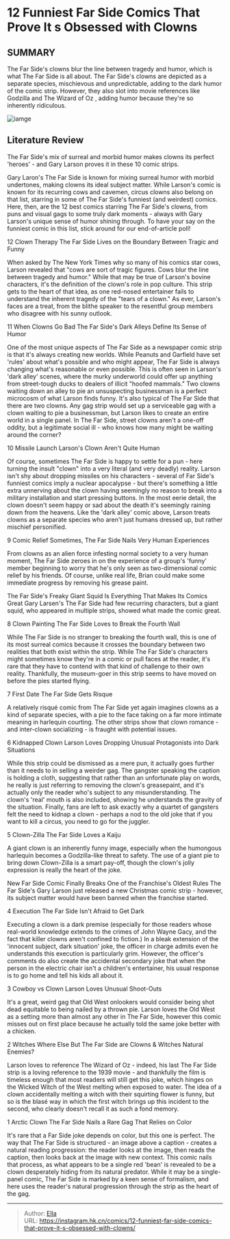 # 12 Funniest Far Side Comics That Prove It s Obsessed with Clowns


## SUMMARY 


 The Far Side&#39;s clowns blur the line between tragedy and humor, which is what 
The Far Side 
is all about. 
 The Far Side&#39;s clowns are depicted as a separate species, mischievous and unpredictable, adding to the dark humor of the comic strip. 
 However, they also slot into movie references like 
Godzilla 
and 
The Wizard of Oz
, adding humor because they&#39;re so inherently ridiculous. 

![iamge](https://static1.srcdn.com/wordpress/wp-content/uploads/2024/01/gary-larson-s-the-far-side-clowns.jpg)

## Literature Review

The Far Side&#39;s mix of surreal and morbid humor makes clowns its perfect &#39;heroes&#39; - and Gary Larson proves it in these 10 comic strips.




Gary Laron&#39;s The Far Side is known for mixing surreal humor with morbid undertones, making clowns its ideal subject matter. While Larson&#39;s comic is known for its recurring cows and cavemen, circus clowns also belong on that list, starring in some of The Far Side&#39;s funniest (and weirdest) comics.
Here, then, are the 12 best comics starring The Far Side&#39;s clowns, from puns and visual gags to some truly dark moments - always with Gary Larson&#39;s unique sense of humor shining through. To have your say on the funniest comic in this list, stick around for our end-of-article poll!









 








 12  Clown Therapy 
The Far Side Lives on the Boundary Between Tragic and Funny

        

When asked by The New York Times why so many of his comics star cows, Larson revealed that &#34;cows are sort of tragic figures. Cows blur the line between tragedy and humor.&#34; While that may be true of Larson&#39;s bovine characters, it&#39;s the definition of the clown&#39;s role in pop culture. This strip gets to the heart of that idea, as one red-nosed entertainer fails to understand the inherent tragedy of the &#34;tears of a clown.&#34; As ever, Larson&#39;s faces are a treat, from the blithe speaker to the resentful group members who disagree with his sunny outlook.





 11  When Clowns Go Bad 
The Far Side&#39;s Dark Alleys Define Its Sense of Humor


 







One of the most unique aspects of The Far Side as a newspaper comic strip is that it&#39;s always creating new worlds. While Peanuts and Garfield have set &#39;rules&#39; about what&#39;s possible and who might appear, The Far Side is always changing what&#39;s reasonable or even possible. This is often seen in Larson&#39;s &#39;dark alley&#39; scenes, where the murky underworld could offer up anything from street-tough ducks to dealers of illicit &#34;hoofed mammals.&#34; Two clowns waiting down an alley to pie an unsuspecting businessman is a perfect microcosm of what Larson finds funny.
It&#39;s also typical of The Far Side that there are two clowns. Any gag strip would set up a serviceable gag with a clown waiting to pie a businessman, but Larson likes to create an entire world in a single panel. In The Far Side, street clowns aren&#39;t a one-off oddity, but a legitimate social ill - who knows how many might be waiting around the corner?





 10  Missile Launch 
Larson&#39;s Clown Aren&#39;t Quite Human

        

Of course, sometimes The Far Side is happy to settle for a pun - here turning the insult &#34;clown&#34; into a very literal (and very deadly) reality. Larson isn&#39;t shy about dropping missiles on his characters - several of Far Side&#39;s funniest comics imply a nuclear apocalypse - but there&#39;s something a little extra unnerving about the clown having seemingly no reason to break into a military installation and start pressing buttons. In the most eerie detail, the clown doesn&#39;t seem happy or sad about the death it&#39;s seemingly raining down from the heavens. Like the &#39;dark alley&#39; comic above, Larson treats clowns as a separate species who aren&#39;t just humans dressed up, but rather mischief personified.





 9  Comic Relief 
Sometimes, The Far Side Nails Very Human Experiences

        

From clowns as an alien force infesting normal society to a very human moment, The Far Side zeroes in on the experience of a group&#39;s &#39;funny&#39; member beginning to worry that he&#39;s only seen as two-dimensional comic relief by his friends. Of course, unlike real life, Brian could make some immediate progress by removing his grease paint.
            
 
 The Far Side&#39;s Freaky Giant Squid Is Everything That Makes Its Comics Great 
Gary Larsen&#39;s The Far Side had few recurring characters, but a giant squid, who appeared in multiple strips, showed what made the comic great.








 8  Clown Painting 
The Far Side Loves to Break the Fourth Wall


 







While The Far Side is no stranger to breaking the fourth wall, this is one of its most surreal comics because it crosses the boundary between two realities that both exist within the strip. While The Far Side&#39;s characters might sometimes know they&#39;re in a comic or pull faces at the reader, it&#39;s rare that they have to contend with that kind of challenge to their own reality. Thankfully, the museum-goer in this strip seems to have moved on before the pies started flying.





 7  First Date 
The Far Side Gets Risque


 







A relatively risqué comic from The Far Side yet again imagines clowns as a kind of separate species, with a pie to the face taking on a far more intimate meaning in harlequin courting. The other strips show that clown romance - and inter-clown socializing - is fraught with potential issues.





 6  Kidnapped Clown 
Larson Loves Dropping Unusual Protagonists into Dark Situations

        

While this strip could be dismissed as a mere pun, it actually goes further than it needs to in selling a weirder gag. The gangster speaking the caption is holding a cloth, suggesting that rather than an unfortunate play on words, he really is just referring to removing the clown&#39;s greasepaint, and it&#39;s actually only the reader who&#39;s subject to any misunderstanding. The clown&#39;s &#39;real&#39; mouth is also included, showing he understands the gravity of the situation. Finally, fans are left to ask exactly why a quartet of gangsters felt the need to kidnap a clown - perhaps a nod to the old joke that if you want to kill a circus, you need to go for the juggler.





 5  Clown-Zilla 
The Far Side Loves a Kaiju

        

A giant clown is an inherently funny image, especially when the humongous harlequin becomes a Godzilla-like threat to safety. The use of a giant pie to bring down Clown-Zilla is a smart pay-off, though the clown&#39;s jolly expression is really the heart of the joke.
            
 
 New Far Side Comic Finally Breaks One of the Franchise&#39;s Oldest Rules 
The Far Side&#39;s Gary Larson just released a new Christmas comic strip - however, its subject matter would have been banned when the franchise started.








 4  Execution 
The Far Side Isn&#39;t Afraid to Get Dark

        


Executing a clown is a dark premise (especially for those readers whose real-world knowledge extends to the crimes of John Wayne Gacy, and the fact that killer clowns aren&#39;t confined to fiction.) In a bleak extension of the &#39;innocent subject, dark situation&#39; joke, the officer in charge admits even he understands this execution is particularly grim. However, the officer&#39;s comments do also create the accidental secondary joke that when the person in the electric chair isn&#39;t a children&#39;s entertainer, his usual response is to go home and tell his kids all about it.





 3  Cowboy vs Clown 
Larson Loves Unusual Shoot-Outs

        

It&#39;s a great, weird gag that Old West onlookers would consider being shot dead equitable to being nailed by a thrown pie. Larson loves the Old West as a setting more than almost any other in The Far Side, however this comic misses out on first place because he actually told the same joke better with a chicken.





 2  Witches 
Where Else But The Far Side are Clowns &amp; Witches Natural Enemies?

        

Larson loves to reference The Wizard of Oz - indeed, his last The Far Side strip is a loving reference to the 1939 movie - and thankfully the film is timeless enough that most readers will still get this joke, which hinges on the Wicked Witch of the West melting when exposed to water. The idea of a clown accidentally melting a witch with their squirting flower is funny, but so is the blasé way in which the first witch brings up this incident to the second, who clearly doesn&#39;t recall it as such a fond memory.





 1  Arctic Clown 
The Far Side Nails a Rare Gag That Relies on Color

        

It&#39;s rare that a Far Side joke depends on color, but this one is perfect. The way that The Far Side is structured - an image above a caption - creates a natural reading progression: the reader looks at the image, then reads the caption, then looks back at the image with new context. This comic nails that process, as what appears to be a single red &#39;bean&#39; is revealed to be a clown desperately hiding from its natural predator. While it may be a single-panel comic, The Far Side is marked by a keen sense of formalism, and here uses the reader&#39;s natural progression through the strip as the heart of the gag.


---

> Author: [Ella](https://instagram.hk.cn/)  
> URL: https://instagram.hk.cn/comics/12-funniest-far-side-comics-that-prove-it-s-obsessed-with-clowns/  

